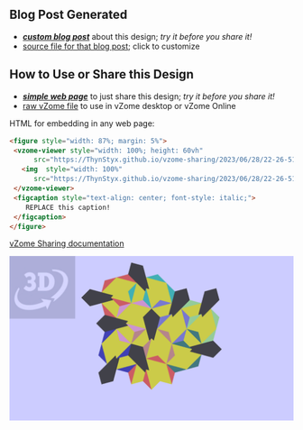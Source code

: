 
## Blog Post Generated

 - [***custom blog post***](<https://ThynStyx.github.io/vzome-sharing/2023/06/28/Irregular-pentagon-spectres-22-26-51.html>) about this design; *try it before you share it!*
 - [source file for that blog post](<https://github.com/ThynStyx/vzome-sharing/edit/main/_posts/2023-06-28-Irregular-pentagon-spectres-22-26-51.md>); click to customize
 


## How to Use or Share this Design

 - [***simple web page***](<https://ThynStyx.github.io/vzome-sharing/2023/06/28/22-26-51-Irregular-pentagon-spectres/>) to just share this design; *try it before you share it!*
 - [raw vZome file](<https://raw.githubusercontent.com/ThynStyx/vzome-sharing/main/2023/06/28/22-26-51-Irregular-pentagon-spectres/Irregular-pentagon-spectres.vZome>) to use in vZome desktop or vZome Online
 
 HTML for embedding in any web page:
 ```html
<figure style="width: 87%; margin: 5%">
  <vzome-viewer style="width: 100%; height: 60vh"
       src="https://ThynStyx.github.io/vzome-sharing/2023/06/28/22-26-51-Irregular-pentagon-spectres/Irregular-pentagon-spectres.vZome" >
    <img  style="width: 100%"
       src="https://ThynStyx.github.io/vzome-sharing/2023/06/28/22-26-51-Irregular-pentagon-spectres/Irregular-pentagon-spectres.png" >
  </vzome-viewer>
  <figcaption style="text-align: center; font-style: italic;">
     REPLACE this caption!
  </figcaption>
</figure>
 ```

[vZome Sharing documentation](https://vzome.github.io/vzome/sharing.html#how-it-works)

![Image](<Irregular-pentagon-spectres.png>)

